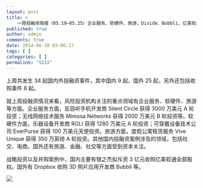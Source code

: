 ```yaml
---
layout: post
title: >
    一周投融资简报（05.19—05.25）企业服务、软硬件、旅游、Divide、Bubbli、亿美软通
published: true
author: admin
comments: true
date: 2014-06-30 03:06:17
tags: [ ]
categories: [ ]
permalink: "5222"
---
```

上周共发生 34 起国内外投融资事件，其中国内 9 起，国外 25 起，另外还包括收购事件 8 起。

就上周投融资情况来看，风险投资机构关注的重点领域有企业服务、软硬件、旅游等方面。企业服务方面，反窃听手机开发商 Silent Circle 获得 3000 万美元 A 轮投资；无线网络技术服务 Mimosa Networks 获得 2000 万美元 B 轮投资等。软硬件方面，乐器设备开发商 ROLI 获得 1280 万美元 A 轮投资；可穿戴设备技术公司 EverPurse 获得 100 万美元天使投资。旅游方面，度假公寓租赁服务 Vive Unique 获得 350 万英镑 A 轮投资。其他国内投融资案例涉及的领域，包括社交、电商。国外还有旅游、金融、社交等方面受到资本关注。

战略投资以及并购案例中，国内主要有银之杰拟斥资 3 亿元收购亿美软通全部股权。国外有 Dropbox 收购 3D 照片应用开发商 Bubbli 等。

![][1]

 [1]: http://yongz.com/yz/wp-content/uploads/2014/06/6e7b1f7acb14fb960182876cacd9ca74.jpg